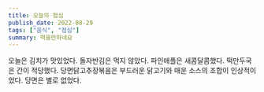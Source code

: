 ```yaml
---
title: 오늘의 점심
publish_date: 2022-08-29
tags: ["음식", "점심"]
summary: 먹을만하네요
---
```






오늘은 김치가 맛있었다.
돌자반김은 먹지 않았다.
파인애플은 새콤달콤했다.
떡만두국은 간이 적당했다.
당면닭고추장볶음은 부드러운 닭고기와 매운 소스의 조합이 인상적이었다. 당면은 별로 없었다.
